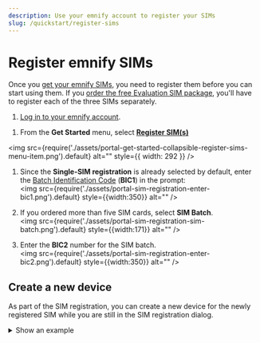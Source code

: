 ```yaml
---
description: Use your emnify account to register your SIMs
slug: /quickstart/register-sims
---
```


# Register emnify SIMs

Once you [get your emnify SIMs](/quickstart/order-sims), you need to register them before you can start using them.
If you [order the free Evaluation SIM package](/quickstart), you'll have to register each of the three SIMs separately.

1. [Log in to your emnify account](https://portal.emnify.com/sign).  
<!-- vale Google.OptionalPlurals = NO -->
<!-- UI elements are written the same as they're shown in the Portal -->
1. From the **Get Started** menu, select [**Register SIM(s)**](https://portal.emnify.com/sim-registration)  
<!-- vale Google.OptionalPlurals = YES -->
<img
  src={require('./assets/portal-get-started-collapsible-register-sims-menu-item.png').default}
  alt=""
  style={{ width: 292 }}
/>

1. Since the **Single-SIM registration** is already selected by default, enter the [Batch Identification Code](/glossary#bic) (**BIC1**) in the prompt:  
<img
  src={require('./assets/portal-sim-registration-enter-bic1.png').default}
  style={{width:350}} alt=""
/>

1. If you ordered more than five SIM cards, select **SIM Batch**.  
<img
  src={require('./assets/portal-sim-registration-sim-batch.png').default}
  style={{width:171}} alt=""
/>

1. Enter the **BIC2** number for the SIM batch.  
<img
  src={require('./assets/portal-sim-registration-enter-bic2.png').default}
  style={{width:350}} alt=""
/>

## Create a new device

As part of the SIM registration, you can create a new device for the newly registered SIM while you are still in the SIM registration dialog.

<details className="custom-details-example">
  <summary>Show an example</summary>

  1. After confirming your BIC1 is correct, select **Register SIM Card**.


  <img
    src={require('./assets/sim-enter-bic1-register-sim-card.png').default}
    style={{width:370}} alt=""
  />

  2. After your SIM is registered, select **Create Device**.

  <img
    src={require('./assets/sim-registered-create-device.png').default}
    style={{width:575}} alt=""
  />

  3. In the **Create a new device** dialog, make sure you replace **Add Device name** with an appropriate name for the new device.

  <img
    src={require('./assets/sim-create-new-device.png').default}
    style={{width:475}} alt=""
  />

  4. Inspect your choices for device name and tags before selecting **Create Device**.

  <img
    src={require('./assets/sim-create-new-device-with-name-tags.png').default}
    style={{width:475}} alt=""
  />

  5. Confirm your choice to create and activate the device by selecting **Activate**.

  <img
    src={require('./assets/sim-create-and-activate.png').default}
    style={{width:475}} alt=""
  />

  6.  Once created, your device should be ready to go online if it has been configured with the correct APN and data roaming is enabled.

  <img
    src={require('./assets/sim-apn-setup.png').default}
    style={{width:610}} alt=""
  />

</details>
